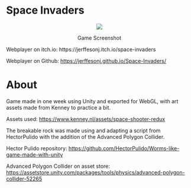 # Space Invaders



<p align="center">
 <img src="https://user-images.githubusercontent.com/59349985/221411314-de1172f3-a381-476f-b2ad-e31f03818f4c.png">
</p>
<p align="center">
 Game Screenshot
</p>
Webplayer on itch.io: https://jerffesonj.itch.io/space-invaders

Webplayer on Github: https://jerffesonj.github.io/Space-Invaders/

# About
Game made in one week using Unity and exported for WebGL, with art assets made from Kenney to practice a bit.

Assets used: https://www.kenney.nl/assets/space-shooter-redux

The breakable rock was made using and adapting a script from HectorPulido with the addition of the Advanced Polygon Collider.

Hector Pulido repository: https://github.com/HectorPulido/Worms-like-game-made-with-unity

Advanced Polygon Collider on asset store: https://assetstore.unity.com/packages/tools/physics/advanced-polygon-collider-52265
